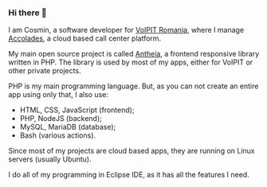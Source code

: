 ### Hi there 👋

I am Cosmin, a software developer for [VoIPIT Romania](https://voipit.ro), where I manage [Accolades](https://www.accolades.ro/en/info/), a cloud based call center platform.

My main open source project is called [Antheia](https://github.com/cosminstaicu/antheia), a frontend responsive library written in PHP. The library is used by most of my apps, either for VoIPIT or other private projects.

PHP is my main programming language. But, as you can not create an entire app using only that, I also use:
 - HTML, CSS, JavaScript (frontend);
 - PHP, NodeJS (backend);
 - MySQL, MariaDB (database);
 - Bash (various actions).
 
 Since most of my projects are cloud based apps, they are running on Linux servers (usually Ubuntu).
 
 I do all of my programming in Eclipse IDE, as it has all the features I need. 
